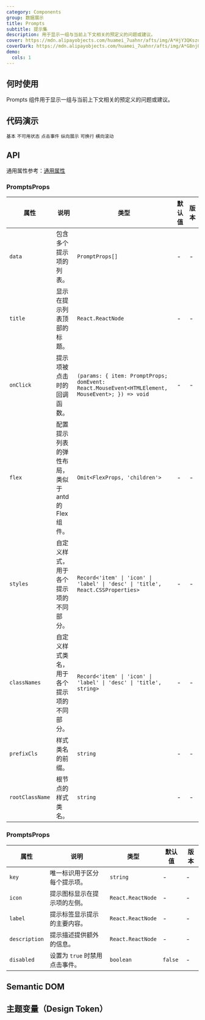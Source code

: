 ```yaml
---
category: Components
group: 数据展示
title: Prompts
subtitle: 提示集
description: 用于显示一组与当前上下文相关的预定义的问题或建议。
cover: https://mdn.alipayobjects.com/huamei_7uahnr/afts/img/A*HjY3QKszqFEAAAAAAAAAAAAADrJ8AQ/original
coverDark: https://mdn.alipayobjects.com/huamei_7uahnr/afts/img/A*G8njQogkGwAAAAAAAAAAAAAADrJ8AQ/original
demo:
  cols: 1
---
```


## 何时使用

Prompts 组件用于显示一组与当前上下文相关的预定义的问题或建议。

## 代码演示

<!-- prettier-ignore -->
<code src="./demo/basic.tsx">基本</code>
<code src="./demo/disabled.tsx">不可用状态</code>
<code src="./demo/onclick.tsx">点击事件</code>
<code src="./demo/flex-vertical.tsx">纵向展示</code>
<code src="./demo/flex-wrap.tsx">可换行</code>
<code src="./demo/with-scroll.tsx">横向滚动</code>
## API

通用属性参考：[通用属性](/docs/react/common-props)

### PromptsProps
| 属性            | 说明                           | 类型                                                      | 默认值 | 版本 |
|-----------------|------------------------------|----------------------------------------------------------|-------|------|
| `data`          | 包含多个提示项的列表。                 | `PromptProps[]`                                          | -     | -    |
| `title`         | 显示在提示列表顶部的标题。               | `React.ReactNode`                                        | -     | -    |
| `onClick`       | 提示项被点击时的回调函数。              | `(params: { item: PromptProps; domEvent: React.MouseEvent<HTMLElement, MouseEvent>; }) => void` | -     | -    |
| `flex`          | 配置提示列表的弹性布局，类似于 antd 的 Flex 组件。 | `Omit<FlexProps, 'children'>`                            | -     | -    |
| `styles`        | 自定义样式，用于各个提示项的不同部分。      | `Record<'item' \| 'icon' \| 'label' \| 'desc' \| 'title', React.CSSProperties>` | -     | -    |
| `classNames`    | 自定义样式类名，用于各个提示项的不同部分。  | `Record<'item' \| 'icon' \| 'label' \| 'desc' \| 'title', string>`            | -     | -    |
| `prefixCls`     | 样式类名的前缀。                       | `string`                                                 | -     | -    |
| `rootClassName` | 根节点的样式类名。                     | `string`                                                 | -     | -    |

### PromptsProps
| 属性            | 说明                           | 类型                                                      | 默认值 | 版本 |
|-----------------|------------------------------|----------------------------------------------------------|-------|------|
| `key`           | 唯一标识用于区分每个提示项。         | `string`                                                 | -     | -    |
| `icon`          | 提示图标显示在提示项的左侧。           | `React.ReactNode`                                        | -     | -    |
| `label`         | 提示标签显示提示的主要内容。           | `React.ReactNode`                                        | -     | -    |
| `description`   | 提示描述提供额外的信息。               | `React.ReactNode`                                        | -     | -    |
| `disabled`      | 设置为 `true` 时禁用点击事件。          | `boolean`                                                | `false` | -    |

## Semantic DOM

## 主题变量（Design Token）

<ComponentTokenTable component="Prompts"></ComponentTokenTable>
